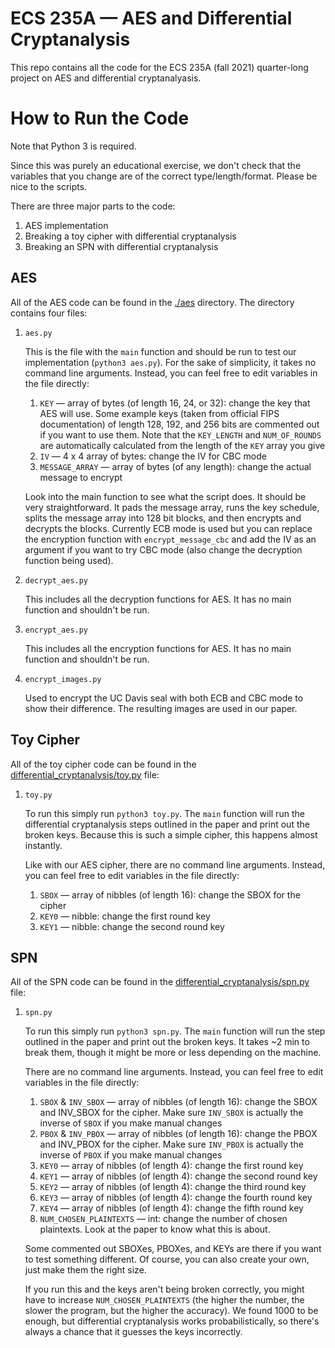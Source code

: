 # ECS 235A — AES and Differential Cryptanalysis
This repo contains all the code for the ECS 235A (fall 2021) quarter-long project on AES and differential cryptanalyasis.

# How to Run the Code
Note that Python 3 is required.

Since this was purely an educational exercise, we don't check that the variables that you change are of the correct type/length/format. Please be nice to the scripts.

There are three major parts to the code:
1. AES implementation
2. Breaking a toy cipher with differential cryptanalysis
3. Breaking an SPN with differential cryptanalysis

## AES
All of the AES code can be found in the [./aes](aes) directory. The directory contains four files:

1. `aes.py`

    This is the file with the `main` function and should be run to test our implementation (`python3 aes.py`). For the sake of simplicity, it takes no command line arguments. Instead, you can feel free to edit variables in the file directly:
    1. `KEY` — array of bytes (of length 16, 24, or 32): change the key that AES will use. Some example keys (taken from official FIPS documentation) of length 128, 192, and 256 bits are commented out if you want to use them. Note that the `KEY_LENGTH` and `NUM_OF_ROUNDS` are automatically calculated from the length of the `KEY` array you give
    2. `IV` — 4 x 4 array of bytes: change the IV for CBC mode
    3. `MESSAGE_ARRAY` — array of bytes (of any length): change the actual message to encrypt

    Look into the main function to see what the script does. It should be very straightforward. It pads the message array, runs the key schedule, splits the message array into 128 bit blocks, and then encrypts and decrypts the blocks. Currently ECB mode is used but you can replace the encryption function with `encrypt_message_cbc` and add the IV as an argument if you want to try CBC mode (also change the decryption function being used).

2. `decrypt_aes.py`

    This includes all the decryption functions for AES. It has no main function and shouldn't be run.

3. `encrypt_aes.py`

    This includes all the encryption functions for AES. It has no main function and shouldn't be run.

4. `encrypt_images.py`

    Used to encrypt the UC Davis seal with both ECB and CBC mode to show their difference. The resulting images are used in our paper.

## Toy Cipher
All of the toy cipher code can be found in the [differential_cryptanalysis/toy.py](./differential_cryptanalysis/toy.py) file:

1. `toy.py`

    To run this simply run `python3 toy.py`. The `main` function will run the differential cryptanalysis steps outlined in the paper and print out the broken keys. Because this is such a simple cipher, this happens almost instantly.

    Like with our AES cipher, there are no command line arguments. Instead, you can feel free to edit variables in the file directly:
    1. `SBOX` — array of nibbles (of length 16): change the SBOX for the cipher
    2. `KEY0` — nibble: change the first round key
    3. `KEY1` — nibble: change the second round key

## SPN
All of the SPN code can be found in the [differential_cryptanalysis/spn.py](./differential_cryptanalysis/spn.py) file:

1. `spn.py`

    To run this simply run `python3 spn.py`. The `main` function will run the step outlined in the paper and print out the broken keys. It takes ~2 min to break them, though it might be more or less depending on the machine.

    There are no command line arguments. Instead, you can feel free to edit variables in the file directly:
    1. `SBOX` & `INV_SBOX` — array of nibbles (of length 16): change the SBOX and INV_SBOX for the cipher. Make sure `INV_SBOX` is actually the inverse of `SBOX` if you make manual changes
    2. `PBOX` & `INV_PBOX` — array of nibbles (of length 16): change the PBOX and INV_PBOX for the cipher. Make sure `INV_PBOX` is actually the inverse of `PBOX` if you make manual changes
    3. `KEY0` — array of nibbles (of length 4): change the first round key
    4. `KEY1` — array of nibbles (of length 4): change the second round key
    5. `KEY2` — array of nibbles (of length 4): change the third round key
    6. `KEY3` — array of nibbles (of length 4): change the fourth round key
    7. `KEY4` — array of nibbles (of length 4): change the fifth round key
    8. `NUM_CHOSEN_PLAINTEXTS` — int: change the number of chosen plaintexts. Look at the paper to know what this is about.

    Some commented out SBOXes, PBOXes, and KEYs are there if you want to test something different. Of course, you can also create your own, just make them the right size.

    If you run this and the keys aren't being broken correctly, you might have to increase `NUM_CHOSEN_PLAINTEXTS` (the higher the number, the slower the program, but the higher the accuracy). We found 1000 to be enough, but differential cryptanalysis works probabilistically, so there's always a chance that it guesses the keys incorrectly.
